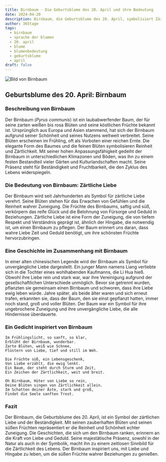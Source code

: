 ```yaml
---
title: Birnbaum - Die Geburtsblume des 20. April und ihre Bedeutung
date: 2024-04-20
description: Birnbaum, die Geburtsblume des 20. April, symbolisiert Zärtliche Liebe. Erfahre mehr über ihre Geschichte, Bedeutung und Symbolik in der Sprache der Blumen.
author: 365tage
tags:
  - birnbaum
  - sprache der blumen
  - 20. april
  - blume
  - blumenbedeutung
  - geburtsblume
  - april
draft: false
---
```


![Bild von Birnbaum](https://cdn.pixabay.com/photo/2023/03/22/12/34/bird-7869362_1280.jpg#center)


## Geburtsblume des 20. April: Birnbaum

### Beschreibung von Birnbaum

Der Birnbaum (_Pyrus communis_) ist ein laubabwerfender Baum, der für seine zarten weißen bis rosa Blüten und seine köstlichen Früchte bekannt ist. Ursprünglich aus Europa und Asien stammend, hat sich der Birnbaum aufgrund seiner Schönheit und seines Nutzens weltweit verbreitet. Seine Blüten erscheinen im Frühling, oft als Vorboten einer reichen Ernte. Die elegante Form des Baumes und die feinen Blüten symbolisieren Reinheit und Zärtlichkeit. Mit seiner hohen Anpassungsfähigkeit gedeiht der Birnbaum in unterschiedlichen Klimazonen und Böden, was ihn zu einem festen Bestandteil vieler Gärten und Kulturlandschaften macht. Seine Präsenz steht für Beständigkeit und Fruchtbarkeit, die den Zyklus des Lebens widerspiegeln.

### Die Bedeutung von Birnbaum: Zärtliche Liebe

Der Birnbaum wird seit Jahrhunderten als Symbol für zärtliche Liebe verehrt. Seine Blüten stehen für das Erwachen von Gefühlen und die Reinheit wahrer Zuneigung. Die Früchte des Birnbaums, saftig und süß, verkörpern das reife Glück und die Belohnung von Fürsorge und Geduld in Beziehungen. Zärtliche Liebe ist eine Form der Zuneigung, die von tiefem Respekt und Verständnis geprägt ist, ähnlich der Hingabe, die notwendig ist, um einen Birnbaum zu pflegen. Der Baum erinnert uns daran, dass wahre Liebe Zeit und Geduld benötigt, um ihre schönsten Früchte hervorzubringen.

### Eine Geschichte im Zusammenhang mit Birnbaum

In einer alten chinesischen Legende wird der Birnbaum als Symbol für unvergängliche Liebe dargestellt. Ein junger Mann namens Liang verliebte sich in die Tochter eines wohlhabenden Kaufmanns, die Li Hua hieß. Obwohl ihre Liebe rein und stark war, war ihre Vereinigung aufgrund der gesellschaftlichen Unterschiede unmöglich. Bevor sie getrennt wurden, pflanzten sie gemeinsam einen Birnbaum und schworen, dass ihre Liebe ewig leben würde. Jahre später, als beide älter waren und sich erneut trafen, erkannten sie, dass der Baum, den sie einst gepflanzt hatten, immer noch stand, groß und voller Blüten. Der Baum war ein Symbol für ihre ungebrochene Zuneigung und ihre unvergängliche Liebe, die alle Hindernisse überdauerte.

### Ein Gedicht inspiriert von Birnbaum

```
Im Frühlingslicht, so sanft, so klar,  
Erblüht der Birnbaum, wunderbar.  
Zarte Blüten, weiß wie Schnee,  
Flüstern von Liebe, tief und still im Weh.  

Die Früchte süß, ein Lebensgeschenk,  
Von Liebe erzählt, die ewig lenkt.  
Ein Baum, der steht durch Sturm und Zeit,  
Ein Zeichen der Zärtlichkeit, weit und breit.  

Oh Birnbaum, Hüter von Liebe so rein,  
Deine Blüten singen von Zärtlichkeit allein.  
Im Schatten deiner Äste, stark und groß,  
Findet die Seele sanften Trost.  
```

### Fazit

Der Birnbaum, die Geburtsblume des 20. April, ist ein Symbol der zärtlichen Liebe und der Beständigkeit. Mit seinen zauberhaften Blüten und seinen süßen Früchten repräsentiert er die Reinheit und Schönheit echter Zuneigung. Die Geschichten, die sich um den Birnbaum ranken, erinnern an die Kraft von Liebe und Geduld. Seine majestätische Präsenz, sowohl in der Natur als auch in der Symbolik, macht ihn zu einem zeitlosen Sinnbild für die Zärtlichkeit des Lebens. Der Birnbaum inspiriert uns, mit Liebe und Hingabe zu leben, um die süßen Früchte wahrer Beziehungen zu genießen.